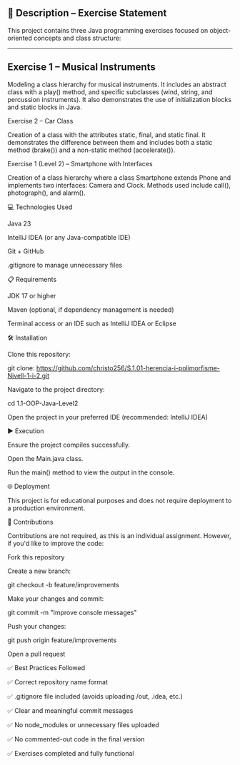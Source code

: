 ## 📄 Description – Exercise Statement

This project contains three Java programming exercises focused on object-oriented concepts and class structure:

---

## Exercise 1 – Musical Instruments

Modeling a class hierarchy for musical instruments. It includes an abstract class with a play() method, and specific subclasses (wind, string, and percussion instruments). It also demonstrates the use of initialization blocks and static blocks in Java.

Exercise 2 – Car Class

Creation of a class with the attributes static, final, and static final. It demonstrates the difference between them and includes both a static method (brake()) and a non-static method (accelerate()).

Exercise 1 (Level 2) – Smartphone with Interfaces

Creation of a class hierarchy where a class Smartphone extends Phone and implements two interfaces: Camera and Clock. Methods used include call(), photograph(), and alarm().

💻 Technologies Used

Java 23

IntelliJ IDEA (or any Java-compatible IDE)

Git + GitHub

.gitignore to manage unnecessary files

📋 Requirements

JDK 17 or higher

Maven (optional, if dependency management is needed)

Terminal access or an IDE such as IntelliJ IDEA or Eclipse

🛠️ Installation

Clone this repository:

git clone: https://github.com/christo256/S.1.01-herencia-i-polimorfisme-Nivell-1-i-2.git


Navigate to the project directory:

cd 1.1-OOP-Java-Level2


Open the project in your preferred IDE (recommended: IntelliJ IDEA)

▶️ Execution

Ensure the project compiles successfully.

Open the Main.java class.

Run the main() method to view the output in the console.

🌐 Deployment

This project is for educational purposes and does not require deployment to a production environment.

🤝 Contributions

Contributions are not required, as this is an individual assignment. However, if you'd like to improve the code:

Fork this repository

Create a new branch:

git checkout -b feature/improvements


Make your changes and commit:

git commit -m "Improve console messages"


Push your changes:

git push origin feature/improvements


Open a pull request

✅ Best Practices Followed

✅ Correct repository name format

✅ .gitignore file included (avoids uploading /out, .idea, etc.)

✅ Clear and meaningful commit messages

✅ No node_modules or unnecessary files uploaded

✅ No commented-out code in the final version

✅ Exercises completed and fully functional
